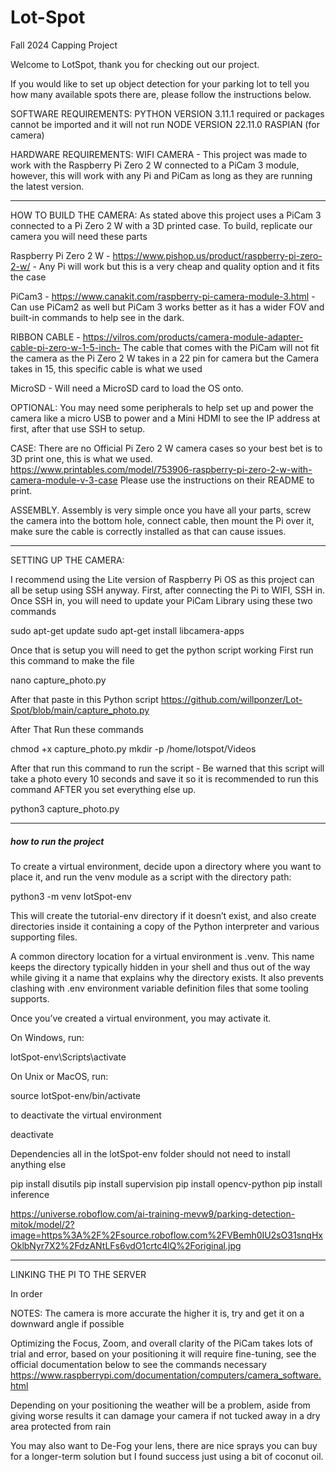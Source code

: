 # Lot-Spot
Fall 2024 Capping Project

Welcome to LotSpot, thank you for checking out our project.

If you would like to set up object detection for your parking lot to tell you how many available spots there are, please follow the instructions below. 

SOFTWARE REQUIREMENTS:
PYTHON VERSION 3.11.1 required or packages cannot be imported and it will not run 
NODE VERSION 22.11.0
RASPIAN (for camera)

HARDWARE REQUIREMENTS:
WIFI CAMERA - This project was made to work with the Raspberry Pi Zero 2 W connected to a PiCam 3 module, however, this will work with any Pi and PiCam as long as they are running the latest version. 


-------------------------------------------------------------------------------------------------------------------------------------------------------------------------------------------------------------------------------------------------------------------------------

HOW TO BUILD THE CAMERA:
As stated above this project uses a PiCam 3 connected to a Pi Zero 2 W with a 3D printed case.
To build, replicate our camera you will need these parts

Raspberry Pi Zero 2 W - https://www.pishop.us/product/raspberry-pi-zero-2-w/ - Any Pi will work but this is a very cheap and quality option and it fits the case

PiCam3 - https://www.canakit.com/raspberry-pi-camera-module-3.html - Can use PiCam2 as well but PiCam 3 works better as it has a wider FOV and built-in commands to help see in the dark.

RIBBON CABLE - https://vilros.com/products/camera-module-adapter-cable-pi-zero-w-1-5-inch- The cable that comes with the PiCam will not fit the camera as the Pi Zero 2 W takes in a 22 pin for camera but the Camera takes in 15, this specific cable is what we used

MicroSD - Will need a MicroSD card to load the OS onto. 

OPTIONAL:
You may need some peripherals to help set up and power the camera like a micro USB to power and a Mini HDMI to see the IP address at first, after that use SSH to setup. 

CASE: 
There are no Official Pi Zero 2 W camera cases so your best bet is to 3D print one, this is what we used. 
https://www.printables.com/model/753906-raspberry-pi-zero-2-w-with-camera-module-v-3-case
Please use the instructions on their README to print.

ASSEMBLY.
Assembly is very simple once you have all your parts, screw the camera into the bottom hole, connect cable, then mount the Pi over it, make sure the cable is correctly installed as that can cause issues. 

-------------------------------------------------------------------------------------------------------------------------------------------------------------------------------------------------------------------------------------------------------------------------------

SETTING UP THE CAMERA:

I recommend using the Lite version of Raspberry Pi OS as this project can all be setup using SSH anyway. 
First, after connecting the Pi to WIFI, SSH in.
Once SSH in, you will need to update your PiCam Library using these two commands

sudo apt-get update
sudo apt-get install libcamera-apps

Once that is setup you will need to get the python script working
First run this command to make the file

nano capture_photo.py

After that paste in this Python script
https://github.com/willponzer/Lot-Spot/blob/main/capture_photo.py

After That Run these commands

chmod +x capture_photo.py 
mkdir -p /home/lotspot/Videos

After that run this command to run the script - Be warned that this script will take a photo every 10 seconds and save it so it is recommended to run this command AFTER you set everything else up.

python3 capture_photo.py

-------------------------------------------------------------------------------------------------------------------------------------------------------------------------------------------------------------------------------------------------------------------------------

##### how to run the project ########

To create a virtual environment, decide upon a directory where you want to place it, and run the venv module as a script with the directory path:

python3 -m venv lotSpot-env

This will create the tutorial-env directory if it doesn’t exist, and also create directories inside it containing a copy of the Python interpreter and various supporting files.

A common directory location for a virtual environment is .venv. This name keeps the directory typically hidden in your shell and thus out of the way while giving it a name that explains why the directory exists. It also prevents clashing with .env environment variable definition files that some tooling supports.

Once you’ve created a virtual environment, you may activate it.

On Windows, run:

lotSpot-env\Scripts\activate

On Unix or MacOS, run:

source lotSpot-env/bin/activate

to deactivate the virtual environment

deactivate

Dependencies all in the lotSpot-env folder should not need to install anything else

 pip install disutils
 pip install supervision
 pip install opencv-python
 pip install inference

 https://universe.roboflow.com/ai-training-mevw9/parking-detection-mitok/model/2?image=https%3A%2F%2Fsource.roboflow.com%2FVBemh0IU2sO31snqHxOklbNyr7X2%2FdzANtLFs6vdO1crtc4lQ%2Foriginal.jpg

-------------------------------------------------------------------------------------------------------------------------------------------------------------------------------------------------------------------------------------------------------------------------------

LINKING THE PI TO THE SERVER

In order 



NOTES:
The camera is more accurate the higher it is, try and get it on a downward angle if possible 

Optimizing the Focus, Zoom, and overall clarity of the PiCam takes lots of trial and error, based on your positioning it will require fine-tuning, see the official documentation below to see the commands necessary
https://www.raspberrypi.com/documentation/computers/camera_software.html

Depending on your positioning the weather will be a problem, aside from giving worse results it can damage your camera if not tucked away in a dry area protected from rain

You may also want to De-Fog your lens, there are nice sprays you can buy for a longer-term solution but I found success just using a bit of coconut oil.


